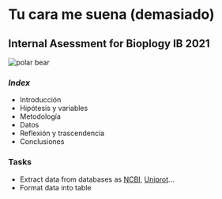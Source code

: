 # Tu cara me suena (demasiado)
## Internal Asessment for Bioplogy IB 2021

![polar bear](https://hips.hearstapps.com/hmg-prod.s3.amazonaws.com/images/bear-1549900314.jpg?crop=0.668xw:1.00xh;0.129xw,0&resize=480:*)

### *Index*
- Introducción
- Hipótesis y variables
- Metodología
- Datos
- Reflexión y trascendencia
- Conclusiones

### Tasks

- Extract data from databases as [NCBI](ncbi.nlm.nih.gov), [Uniprot](uniprot.org)...
- Format data into table

